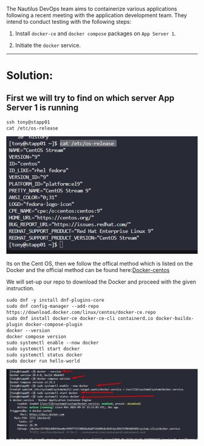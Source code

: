 The Nautilus DevOps team aims to containerize various applications following a recent meeting with the application development team. They intend to conduct testing with the following steps:

1. Install `docker-ce` and `docker compose` packages on `App Server 1`.  

2. Initiate the `docker` service.

---

# Solution: 

## First we will try to find on which server App Server 1 is running 

```
ssh tony@stapp01
cat /etc/os-release 
```
![alt text](image.png)

Its on the Cent OS, then we follow the offical method which is listed on the Docker and the official method can be found here:[Docker-centos](https://docs.docker.com/engine/install/centos/#install-using-the-repository)

We will set-up our repo to download the Docker and proceed with the given instruction.

```
sudo dnf -y install dnf-plugins-core
sudo dnf config-manager --add-repo https://download.docker.com/linux/centos/docker-ce.repo
sudo dnf install docker-ce docker-ce-cli containerd.io docker-buildx-plugin docker-compose-plugin
docker --version
docker compose version
sudo systemctl enable --now docker
sudo systemctl start docker
sudo systemctl status docker
sudo docker run hello-world
```

![alt text](image-1.png)





